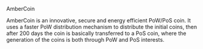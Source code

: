 AmberCoin 

AmberCoin is an innovative, secure and energy efficient PoW/PoS coin. It uses a faster PoW distribution mechanism to distribute the initial coins, then after 200 days the coin is basically transferred to a PoS coin, where the generation of the coins is both through PoW and PoS interests.



